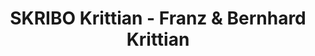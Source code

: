 ---
title: "SKRIBO Krittian - Franz & Bernhard Krittian"
url: /freilassing/skribo-krittian-franz-und-bernhard-krittian/
shop: Bücher
---